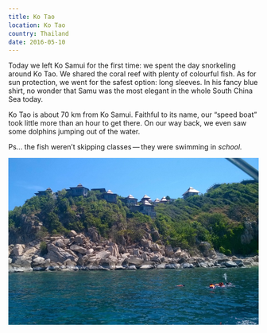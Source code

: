 ```yaml
---
title: Ko Tao
location: Ko Tao
country: Thailand
date: 2016-05-10
---
```


Today we left Ko Samui for the first time: we spent the day snorkeling around Ko Tao. We shared the coral reef with plenty of colourful fish. As for sun protection, we went for the safest option: long sleeves. In his fancy blue shirt, no wonder that Samu was the most elegant in the whole South China Sea today. 

Ko Tao is about 70 km from Ko Samui. Faithful to its name, our “speed boat” took little more than an hour to get there. On our way back, we even saw some dolphins jumping out of the water. 

Ps... the fish werenʼt skipping classes — they were swimming in _school._

![](../../img/0510-3.jpg)
